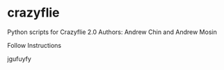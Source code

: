 # crazyflie
Python scripts for Crazyflie 2.0
Authors: Andrew Chin and Andrew Mosin

Follow Instructions

jgufuyfy

